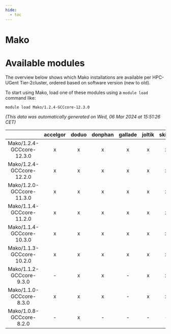 ```yaml
---
hide:
  - toc
---
```


Mako
====

# Available modules


The overview below shows which Mako installations are available per HPC-UGent Tier-2cluster, ordered based on software version (new to old).

To start using Mako, load one of these modules using a `module load` command like:

```shell
module load Mako/1.2.4-GCCcore-12.3.0
```

*(This data was automatically generated on Wed, 06 Mar 2024 at 15:51:26 CET)*  

| |accelgor|doduo|donphan|gallade|joltik|skitty|
| :---: | :---: | :---: | :---: | :---: | :---: | :---: |
|Mako/1.2.4-GCCcore-12.3.0|x|x|x|x|x|x|
|Mako/1.2.4-GCCcore-12.2.0|x|x|x|x|x|x|
|Mako/1.2.0-GCCcore-11.3.0|x|x|x|x|x|x|
|Mako/1.1.4-GCCcore-11.2.0|x|x|x|x|x|x|
|Mako/1.1.4-GCCcore-10.3.0|x|x|x|x|x|x|
|Mako/1.1.3-GCCcore-10.2.0|x|x|x|x|x|x|
|Mako/1.1.2-GCCcore-9.3.0|-|x|x|-|x|x|
|Mako/1.1.0-GCCcore-8.3.0|x|x|x|-|x|x|
|Mako/1.0.8-GCCcore-8.2.0|-|x|-|-|-|-|
